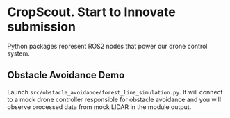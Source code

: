 # CropScout. Start to Innovate submission

Python packages represent ROS2 nodes that power our drone control system.

## Obstacle Avoidance Demo

Launch `src/obstacle_avoidance/forest_line_simulation.py`. It will connect to a mock drone controller responsible for obstacle avoidance and you will observe processed data from mock LIDAR in the module output.
